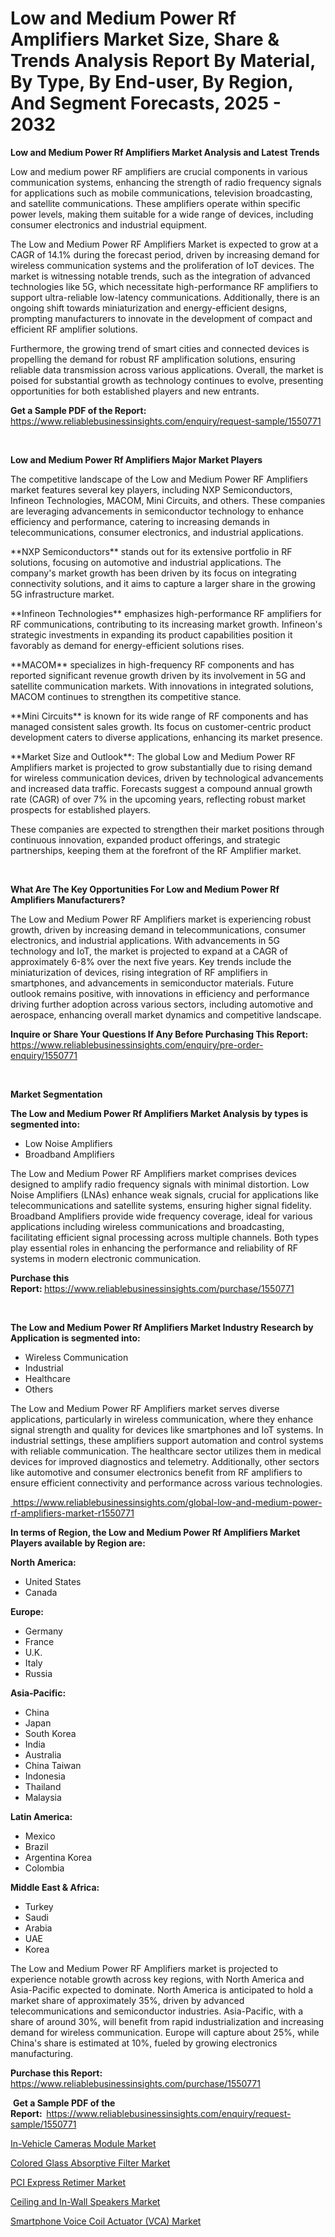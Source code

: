 <p><h1>Low and Medium Power Rf Amplifiers Market Size, Share & Trends Analysis Report By Material, By Type, By End-user, By Region, And Segment Forecasts, 2025 - 2032</h1></p><p><strong>Low and Medium Power Rf Amplifiers Market Analysis and Latest Trends</strong></p>
<p><p>Low and medium power RF amplifiers are crucial components in various communication systems, enhancing the strength of radio frequency signals for applications such as mobile communications, television broadcasting, and satellite communications. These amplifiers operate within specific power levels, making them suitable for a wide range of devices, including consumer electronics and industrial equipment.</p><p>The Low and Medium Power RF Amplifiers Market is expected to grow at a CAGR of 14.1% during the forecast period, driven by increasing demand for wireless communication systems and the proliferation of IoT devices. The market is witnessing notable trends, such as the integration of advanced technologies like 5G, which necessitate high-performance RF amplifiers to support ultra-reliable low-latency communications. Additionally, there is an ongoing shift towards miniaturization and energy-efficient designs, prompting manufacturers to innovate in the development of compact and efficient RF amplifier solutions.</p><p>Furthermore, the growing trend of smart cities and connected devices is propelling the demand for robust RF amplification solutions, ensuring reliable data transmission across various applications. Overall, the market is poised for substantial growth as technology continues to evolve, presenting opportunities for both established players and new entrants.</p></p>
<p><strong>Get a Sample PDF of the Report:&nbsp;</strong> <a href="https://www.reliablebusinessinsights.com/enquiry/request-sample/1550771?utm_campaign=1119&utm_medium=2&utm_source=Github&utm_content=ia&utm_term=12022025&utm_id=low-and-medium-power-rf-amplifiers">https://www.reliablebusinessinsights.com/enquiry/request-sample/1550771</a></p>
<p>&nbsp;</p>
<p><strong>Low and Medium Power Rf Amplifiers Major Market Players</strong></p>
<p><p>The competitive landscape of the Low and Medium Power RF Amplifiers market features several key players, including NXP Semiconductors, Infineon Technologies, MACOM, Mini Circuits, and others. These companies are leveraging advancements in semiconductor technology to enhance efficiency and performance, catering to increasing demands in telecommunications, consumer electronics, and industrial applications.</p><p>**NXP Semiconductors** stands out for its extensive portfolio in RF solutions, focusing on automotive and industrial applications. The company's market growth has been driven by its focus on integrating connectivity solutions, and it aims to capture a larger share in the growing 5G infrastructure market.</p><p>**Infineon Technologies** emphasizes high-performance RF amplifiers for RF communications, contributing to its increasing market growth. Infineon's strategic investments in expanding its product capabilities position it favorably as demand for energy-efficient solutions rises.</p><p>**MACOM** specializes in high-frequency RF components and has reported significant revenue growth driven by its involvement in 5G and satellite communication markets. With innovations in integrated solutions, MACOM continues to strengthen its competitive stance.</p><p>**Mini Circuits** is known for its wide range of RF components and has managed consistent sales growth. Its focus on customer-centric product development caters to diverse applications, enhancing its market presence.</p><p>**Market Size and Outlook**: The global Low and Medium Power RF Amplifiers market is projected to grow substantially due to rising demand for wireless communication devices, driven by technological advancements and increased data traffic. Forecasts suggest a compound annual growth rate (CAGR) of over 7% in the upcoming years, reflecting robust market prospects for established players.</p><p>These companies are expected to strengthen their market positions through continuous innovation, expanded product offerings, and strategic partnerships, keeping them at the forefront of the RF Amplifier market.</p></p>
<p>&nbsp;</p>
<p><strong>What Are The Key Opportunities For Low and Medium Power Rf Amplifiers Manufacturers?</strong></p>
<p><p>The Low and Medium Power RF Amplifiers market is experiencing robust growth, driven by increasing demand in telecommunications, consumer electronics, and industrial applications. With advancements in 5G technology and IoT, the market is projected to expand at a CAGR of approximately 6-8% over the next five years. Key trends include the miniaturization of devices, rising integration of RF amplifiers in smartphones, and advancements in semiconductor materials. Future outlook remains positive, with innovations in efficiency and performance driving further adoption across various sectors, including automotive and aerospace, enhancing overall market dynamics and competitive landscape.</p></p>
<p><strong>Inquire or Share Your Questions If Any Before Purchasing This Report:</strong> <a href="https://www.reliablebusinessinsights.com/enquiry/pre-order-enquiry/1550771?utm_campaign=1119&utm_medium=2&utm_source=Github&utm_content=ia&utm_term=12022025&utm_id=low-and-medium-power-rf-amplifiers">https://www.reliablebusinessinsights.com/enquiry/pre-order-enquiry/1550771</a></p>
<p>&nbsp;</p>
<p><strong>Market Segmentation</strong></p>
<p><strong>The Low and Medium Power Rf Amplifiers Market Analysis by types is segmented into:</strong></p>
<p><ul><li>Low Noise Amplifiers</li><li>Broadband Amplifiers</li></ul></p>
<p><p>The Low and Medium Power RF Amplifiers market comprises devices designed to amplify radio frequency signals with minimal distortion. Low Noise Amplifiers (LNAs) enhance weak signals, crucial for applications like telecommunications and satellite systems, ensuring higher signal fidelity. Broadband Amplifiers provide wide frequency coverage, ideal for various applications including wireless communications and broadcasting, facilitating efficient signal processing across multiple channels. Both types play essential roles in enhancing the performance and reliability of RF systems in modern electronic communication.</p></p>
<p><strong>Purchase this Report:&nbsp;</strong><a href="https://www.reliablebusinessinsights.com/purchase/1550771?utm_campaign=1119&utm_medium=2&utm_source=Github&utm_content=ia&utm_term=12022025&utm_id=low-and-medium-power-rf-amplifiers">https://www.reliablebusinessinsights.com/purchase/1550771</a></p>
<p>&nbsp;</p>
<p><strong>The Low and Medium Power Rf Amplifiers Market Industry Research by Application is segmented into:</strong></p>
<p><ul><li>Wireless Communication</li><li>Industrial</li><li>Healthcare</li><li>Others</li></ul></p>
<p><p>The Low and Medium Power RF Amplifiers market serves diverse applications, particularly in wireless communication, where they enhance signal strength and quality for devices like smartphones and IoT systems. In industrial settings, these amplifiers support automation and control systems with reliable communication. The healthcare sector utilizes them in medical devices for improved diagnostics and telemetry. Additionally, other sectors like automotive and consumer electronics benefit from RF amplifiers to ensure efficient connectivity and performance across various technologies.</p></p>
<p><a href="https://www.reliablebusinessinsights.com/global-low-and-medium-power-rf-amplifiers-market-r1550771?utm_campaign=1119&utm_medium=2&utm_source=Github&utm_content=ia&utm_term=12022025&utm_id=low-and-medium-power-rf-amplifiers">&nbsp;https://www.reliablebusinessinsights.com/global-low-and-medium-power-rf-amplifiers-market-r1550771</a></p>
<p><strong>In terms of Region, the Low and Medium Power Rf Amplifiers Market Players available by Region are:</strong></p>
<p>
    <p> <strong> North America: </strong>
        <ul>
            <li>United States</li>
            <li>Canada</li>
        </ul>
        </p> 
    <p> <strong> Europe: </strong>
        <ul>
            <li>Germany</li>
            <li>France</li>
            <li>U.K.</li>
            <li>Italy</li>
            <li>Russia</li>
        </ul>
        </p> 
    <p> <strong> Asia-Pacific: </strong>
        <ul>
            <li>China</li>
            <li>Japan</li>
            <li>South Korea</li>
            <li>India</li>
            <li>Australia</li>
            <li>China Taiwan</li>
            <li>Indonesia</li>
            <li>Thailand</li>
            <li>Malaysia</li>
        </ul>
        </p> 
    <p> <strong> Latin America: </strong>
        <ul>
            <li>Mexico</li>
            <li>Brazil</li>
            <li>Argentina Korea</li>
            <li>Colombia</li>
        </ul>
        </p> 
    <p> <strong> Middle East & Africa: </strong>
        <ul>
            <li>Turkey</li>
            <li>Saudi</li>
            <li>Arabia</li>
            <li>UAE</li>
            <li>Korea</li>
        </ul>
    </p>
    </p>
<p><p>The Low and Medium Power RF Amplifiers market is projected to experience notable growth across key regions, with North America and Asia-Pacific expected to dominate. North America is anticipated to hold a market share of approximately 35%, driven by advanced telecommunications and semiconductor industries. Asia-Pacific, with a share of around 30%, will benefit from rapid industrialization and increasing demand for wireless communication. Europe will capture about 25%, while China's share is estimated at 10%, fueled by growing electronics manufacturing.</p></p>
<p><strong>Purchase this Report: </strong><a href="https://www.reliablebusinessinsights.com/purchase/1550771?utm_campaign=1119&utm_medium=2&utm_source=Github&utm_content=ia&utm_term=12022025&utm_id=low-and-medium-power-rf-amplifiers">https://www.reliablebusinessinsights.com/purchase/1550771</a></p>
<p>&nbsp;<strong>Get a Sample PDF of the Report:&nbsp;&nbsp;</strong><a href="https://www.reliablebusinessinsights.com/enquiry/request-sample/1550771?utm_campaign=1119&utm_medium=2&utm_source=Github&utm_content=ia&utm_term=12022025&utm_id=low-and-medium-power-rf-amplifiers">https://www.reliablebusinessinsights.com/enquiry/request-sample/1550771</a></p>
<p><strong></strong></p>
<p><p><a href="https://github.com/shopovdjondo/Market-Research-Report-List-1/blob/main/in-vehicle-cameras-module-market.md?utm_campaign=1119&utm_medium=2&utm_source=Github&utm_content=ia&utm_term=12022025&utm_id=low-and-medium-power-rf-amplifiers">In-Vehicle Cameras Module Market</a></p><p><a href="https://github.com/toqiourir/Market-Research-Report-List-1/blob/main/colored-glass-absorptive-filter-market.md?utm_campaign=1119&utm_medium=2&utm_source=Github&utm_content=ia&utm_term=12022025&utm_id=low-and-medium-power-rf-amplifiers">Colored Glass Absorptive Filter Market</a></p><p><a href="https://github.com/boccalyver5k/Market-Research-Report-List-1/blob/main/pci-express-retimer-market.md?utm_campaign=1119&utm_medium=2&utm_source=Github&utm_content=ia&utm_term=12022025&utm_id=low-and-medium-power-rf-amplifiers">PCI Express Retimer Market</a></p><p><a href="https://github.com/plawragarile/Market-Research-Report-List-1/blob/main/ceiling-and-in-wall-speakers-market.md?utm_campaign=1119&utm_medium=2&utm_source=Github&utm_content=ia&utm_term=12022025&utm_id=low-and-medium-power-rf-amplifiers">Ceiling and In-Wall Speakers Market</a></p><p><a href="https://github.com/hamremunazm4/Market-Research-Report-List-1/blob/main/smartphone-voice-coil-actuator-vca-market.md?utm_campaign=1119&utm_medium=2&utm_source=Github&utm_content=ia&utm_term=12022025&utm_id=low-and-medium-power-rf-amplifiers">Smartphone Voice Coil Actuator (VCA) Market</a></p></p>